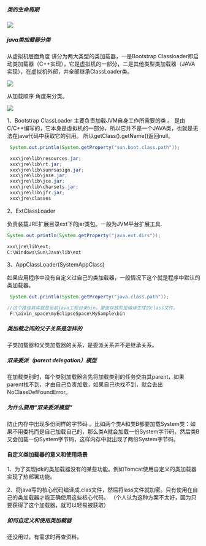 
##### 类的生命周期

![](https://gitee.com/hnyer/filesOfGitbook/raw/master/files/201802051138_osChina_类生命周期.png)

##### java类加载器分类

从虚拟机层面角度 讲分为两大类型的类加载器，一是Bootstrap Classloader即启动类加载器（C++实现），它是虚拟机的一部分，二是其他类型类加载器（JAVA实现），在虚拟机外部，并全部继承ClassLoader类。

![](https://gitee.com/hnyer/filesOfGitbook/raw/master/files/201802051139_osChina_类加载器分类.png)


从加载顺序 角度来分类。


![](https://gitee.com/hnyer/filesOfGitbook/raw/master/files/201802051139_osChina_parent委托机制.png)





1、Bootstrap ClassLoader
主要负责加载JVM自身工作所需要的类  。
是由C/C++编写的，它本身是虚拟机的一部分，所以它并不是一个JAVA类，也就是无法在java代码中获取它的引用。
所以getClass().getName()返回null。

```java
 System.out.println(System.getProperty("sun.boot.class.path"));

 xxx\jre\lib\resources.jar;
 xxx\jre\lib\rt.jar;
 xxx\jre\lib\sunrsasign.jar;
 xxx\jre\lib\jsse.jar;
 xxx\jre\lib\jce.jar;
 xxx\jre\lib\charsets.jar;
 xxx\jre\lib\jfr.jar;
 xxx\jre\classes
```


2、ExtClassLoader

负责装载JRE扩展目录ext下的jar类包。一般为JVM平台扩展工具.

```java
System.out.println(System.getProperty("java.ext.dirs"));

xxx\jre\lib\ext;
C:\Windows\Sun\Java\lib\ext
```


3、AppClassLoader(SystemAppClass)

如果应用程序中没有自定义过自己的类加载器，一般情况下这个就是程序中默认的类加载器。

```java
 System.out.println(System.getProperty("java.class.path"));

//这个路径其实就是当前java工程目录bin，里面存放的是编译生成的class文件。
 F:\aivin_space\myEclipseSpace\MySample\bin
```




##### 类加载之间的父子关系是怎样的
子类加载器和父类加载器的关系，是委派关系并不是继承关系。



##### 双亲委派（parent delegation）模型
在加载类别时，每个类别加载器会先将加载类别的任务交由其parent，如果parent找不到，才由自己负责加载，如果自己也找不到，就会丢出 NoClassDefFoundError。

##### 为什么要用“双亲委派模型”
防止内存中出现多份同样的字节码 。比如两个类A和类B都要加载System类：如果不用委托而是自己加载自己的，那么类A就会加载一份System字节码，然后类B又会加载一份System字节码，这样内存中就出现了两份System字节码。


#### 自定义类加载器的意义和使用场景
1、为了实现jdk的类加载器没有的某些功能。例如Tomcat使用自定义的类加载器实现了热部署功能。

2、将java写的核心代码编译成.clas文件，然后将lass文件就加密。只有使用在自己的类加载器才能正确使用这些核心代码。 （个人认为这种方案不太好，因为只要获得了这个加载器，就可以轻易被获取）

##### 如何自定义和使用类加载器
还没用过，有需求时再查资料。
